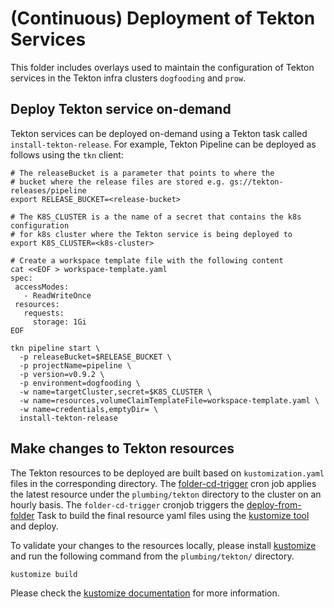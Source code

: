 # (Continuous) Deployment of Tekton Services

This folder includes overlays used to maintain the configuration of Tekton
services in the Tekton infra clusters `dogfooding` and `prow`.

## Deploy Tekton service on-demand
Tekton services can be deployed on-demand using a Tekton task called
`install-tekton-release`. For example, Tekton Pipeline can be deployed as
follows using the `tkn` client:

```
# The releaseBucket is a parameter that points to where the 
# bucket where the release files are stored e.g. gs://tekton-releases/pipeline
export RELEASE_BUCKET=<release-bucket>

# The K8S_CLUSTER is a the name of a secret that contains the k8s configuration
# for k8s cluster where the Tekton service is being deployed to
export K8S_CLUSTER=<k8s-cluster>

# Create a workspace template file with the following content
cat <<EOF > workspace-template.yaml
spec:
 accessModes:
   - ReadWriteOnce
 resources:
   requests:
     storage: 1Gi
EOF

tkn pipeline start \
  -p releaseBucket=$RELEASE_BUCKET \
  -p projectName=pipeline \
  -p version=v0.9.2 \
  -p environment=dogfooding \
  -w name=targetCluster,secret=$K8S_CLUSTER \
  -w name=resources,volumeClaimTemplateFile=workspace-template.yaml \
  -w name=credentials,emptyDir= \
  install-tekton-release
```

## Make changes to Tekton resources
The Tekton resources to be deployed are built based on `kustomization.yaml` files in the corresponding directory. The [folder-cd-trigger](../cronjobs/dogfooding/manifests/plumbing-tekton/cronjob.yaml) cron job applies the latest resource under the `plumbing/tekton` directory to the cluster on an hourly basis. The `folder-cd-trigger` cronjob triggers the [deploy-from-folder](../resources/cd/folder-template.yaml) Task to build the final resource yaml files using the [kustomize tool](https://github.com/kubernetes-sigs/kustomize) and deploy. 

To validate your changes to the resources locally, please install [kustomize](https://github.com/kubernetes-sigs/kustomize) and run the following command from the `plumbing/tekton/` directory.

```bash
kustomize build
```

Please check the [kustomize documentation](https://github.com/kubernetes-sigs/kustomize#readme) for more information.